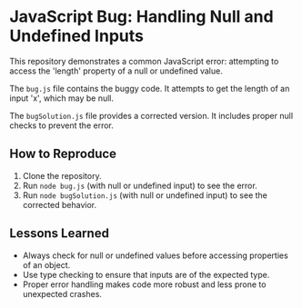 # JavaScript Bug: Handling Null and Undefined Inputs

This repository demonstrates a common JavaScript error: attempting to access the 'length' property of a null or undefined value.

The `bug.js` file contains the buggy code. It attempts to get the length of an input 'x', which may be null.

The `bugSolution.js` file provides a corrected version. It includes proper null checks to prevent the error.

## How to Reproduce

1. Clone the repository.
2. Run `node bug.js` (with null or undefined input) to see the error.
3. Run `node bugSolution.js` (with null or undefined input) to see the corrected behavior.

## Lessons Learned

- Always check for null or undefined values before accessing properties of an object.
- Use type checking to ensure that inputs are of the expected type.  
- Proper error handling makes code more robust and less prone to unexpected crashes.